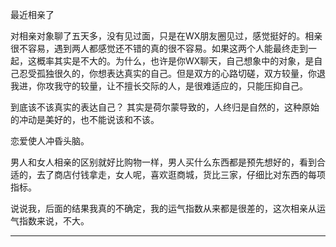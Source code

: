 最近相亲了

对相亲对象聊了五天多，没有见过面，只是在WX朋友圈见过，感觉挺好的。相亲很不容易，遇到两人都感觉还不错的真的很不容易。如果这两个人能最终走到一起，这概率其实是不大的。为什么，也许是你WX聊天，自己想象中的对象，是自己忍受孤独很久的，你想表达真实的自己。但是双方的心路切磋，双方较量，你退我进，你攻我守的较量，让不擅长交际的人，是很难适应的，只能压抑自己。

到底该不该真实的表达自己？
其实是荷尔蒙导致的，人终归是自然的，这种原始的冲动是美好的，也不能说该和不该。

恋爱使人冲昏头脑。

男人和女人相亲的区别就好比购物一样，男人买什么东西都是预先想好的，看到合适的，去了商店付钱拿走，女人呢，喜欢逛商城，货比三家，仔细比对东西的每项指标。

说说我，后面的结果我真的不确定，我的运气指数从来都是很差的，这次相亲从运气指数来说，不大。

---------------------